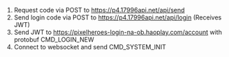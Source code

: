 1. Request code via POST to https://p4.17996api.net/api/send
2. Send login code via POST to https://p4.17996api.net/api/login (Receives JWT)
3. Send JWT to https://pixelheroes-login-na-ob.haoplay.com/account with protobuf CMD_LOGIN_NEW
4. Connect to websocket and send CMD_SYSTEM_INIT